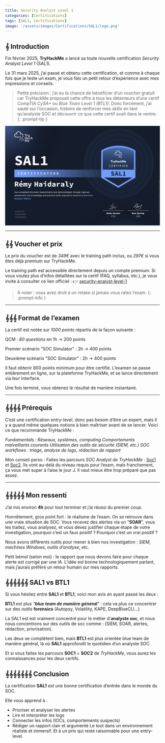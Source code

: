 ```yaml
---
title: Security Analyst Level 1
categories: [Certifications]
tags: [SAL1, Certifications]  
image: '/assets/images/Certifications/SAL1/logo.png'  
---
```


## 𝄞 Introduction

Fin février 2025, **TryHackMe** a lancé sa toute nouvelle certification *Security Analyst Level 1* (SAL1). 

Le 31 mars 2025, j’ai passé et obtenu cette certification, et comme à chaque fois que je teste un exam, je vous fais un petit retour d’expérience avec mes impressions et conseils.

> Petite précision : j’ai eu la chance de bénéficier d’un voucher gratuit car TryHackMe proposait cette offre à tous les détenteurs d’une certif *CompTIA CySA+* ou *Blue Team Level 1 (BTL1)*. Donc forcément, j’ai sauté sur l’occasion, histoire de renforcer mes skills en tant qu’analyste SOC et découvrir ce que cette certif avait dans le ventre. 
{: .prompt-tip }

![SAL1](/assets/images/Certifications/SAL1/certification.png)

---

## 𝄞𝄞 Voucher et prix

Le prix du voucher est de *349€* avec le training path inclus, ou *297€* si vous êtes déjà premium sur TryHackMe.

Le training path est accessible directement depuis un compte premium. Si vous voulez plus d’infos détaillées sur la certif (FAQ, syllabus, etc.), je vous invite à consulter ce lien officiel :
👉 [security-analyst-level-1](https://tryhackme.com/certification/security-analyst-level-1)

> À noter : vous avez droit à un retake si jamais vous ratez l’exam. 
{: .prompt-info }

---

## 𝄞𝄞𝄞 Format de l’examen

La certif est notée sur *1000 points* répartis de la façon suivante :

QCM : *80 questions* en 1h → 200 points

Premier scénario "SOC Simulator" : 2h → 400 points

Deuxième scénario "SOC Simulator" : 2h → 400 points

Il faut obtenir 800 points minimum pour être certifié. L’examen se passe entièrement en ligne, sur la plateforme TryHackMe, et se lance directement via leur interface.

Une fois terminé, vous obtenez le résultat de manière instantané. 

---

## 𝄞𝄞𝄞𝄞 Prérequis

C’est une certification entry-level, donc pas besoin d’être un expert, mais il y a quand même quelques notions à bien maîtriser avant de se lancer. Voici ce que recommande TryHackMe :

*Fundamentals : Réseaux, systèmes, computing*
*Comportements malveillants courants*
*Utilisation des outils de sécurité (SIEM, etc.)*
*SOC workflows : triage, analyse de logs, rédaction de rapport*

Mon conseil perso :
Faites les parcours *SOC Analyst de TryHackMe* : [Soc1](https://tryhackme.com/path/outline/soclevel1) et [Soc2](https://tryhackme.com/path/outline/soclevel2). Ils vont au-delà du niveau requis pour l’exam, mais franchement, ça vous met super à l’aise le jour J. Il vaut mieux être trop préparé que pas assez. 

---

## 𝄞𝄞𝄞𝄞𝄞 Mon ressenti
J’ai mis environ **4h** pour tout terminer et j’ai réussi du premier coup.

Honnêtement, gros point fort : le réalisme de l’exam. On se retrouve dans une vraie situation de SOC. Vous recevez des alertes via un "**SOAR**", vous les traitez, vous analysez, et vous devez justifier chaque étape de votre investigation, pourquoi c’est un faux positif ? Pourquoi c’est un vrai positif ?

Nous avons différents outils pour mener à bien nos investigation : *SIEM*, *machines Windows*, *outils d’analyse*, etc.

Petit bémol (selon moi) : le rapport que nous devons faire pour chaque alerte est corrigé par une IA. L'idée est bonne technologiquement parlant, mais j’aurais préféré un retour humain sur mes rapports.

## 𝄞𝄞𝄞𝄞𝄞𝄞 SAL1 vs BTL1

Si vous hésitez entre **SAL1** et **BTL1**, voici mon avis en ayant passé les deux :

**BTL1** est plus *"**blue team de manière général**"* : cela va plus ce concentrer sur des outils **forensics** (Autopsy, Volatility, KAPE, DeepBlueCLI...)

La SAL1 est est vraiment concentré pour le métier d'**analyste soc**, et nous nous concentrons sur des outils de soc comme : (SIEM, SOAR, alertes, rédaction, priorisation).

Les deux se complètent bien, mais **BTL1** est plus orientée blue team de manière général, là où **SAL1** approfondit le quotidien d’un analyste SOC.

Et si vous faites les parcours **SOC1** + **SOC2** de *TryHackMe*, vous aurez les connaissances pour les deux certifs.

## 𝄞𝄞𝄞𝄞𝄞𝄞𝄞 Conclusion

La certification **SAL1** est une bonne certification d’entrée dans le monde du SOC.

Elle vous apprend à :

- Prioriser et analyser les alertes
- Lire et interpréter les logs
- Connecter les infos (IOCs, comportements suspects)
- Rédiger un rapport clair et argumenté
Le tout dans un environnement réaliste et immersif. Et à un prix qui reste raisonnable pour une entry-level.


